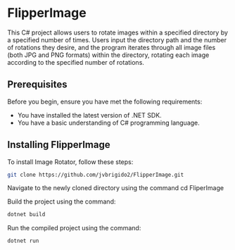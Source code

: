 # FlipperImage

This C# project allows users to rotate images within a specified directory by a specified number of times. Users input the directory path and the number of rotations they desire, and the program iterates through all image files (both JPG and PNG formats) within the directory, rotating each image according to the specified number of rotations.

## Prerequisites

Before you begin, ensure you have met the following requirements:
- You have installed the latest version of .NET SDK.
- You have a basic understanding of C# programming language.

## Installing FlipperImage

To install Image Rotator, follow these steps:

```bash
git clone https://github.com/jvbrigido2/FlipperImage.git
```
Navigate to the newly cloned directory using the command cd FliperImage

Build the project using the command:

```bash
dotnet build
```
Run the compiled project using the command:

```bash
dotnet run
```
